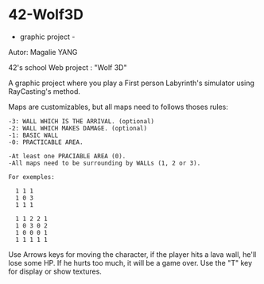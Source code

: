 # 42-Wolf3D
- graphic project -

Autor: Magalie YANG

42's school Web project : "Wolf 3D"

A graphic project where you play a First person Labyrinth's simulator using RayCasting's method.

Maps are customizables, but all maps need to follows thoses rules:
    
    -3: WALL WHICH IS THE ARRIVAL. (optional)
    -2: WALL WHICH MAKES DAMAGE. (optional)
    -1: BASIC WALL
    -0: PRACTICABLE AREA.

    -At least one PRACIABLE AREA (0).
    -All maps need to be surrounding by WALLs (1, 2 or 3).

    For exemples:

      1 1 1
      1 0 3
      1 1 1

      1 1 2 2 1
      1 0 3 0 2
      1 0 0 0 1
      1 1 1 1 1

Use Arrows keys for moving the character, if the player hits a lava wall, he'll lose some HP. If he hurts too much, it will be a game over.
Use the "T" key for display or show textures.
